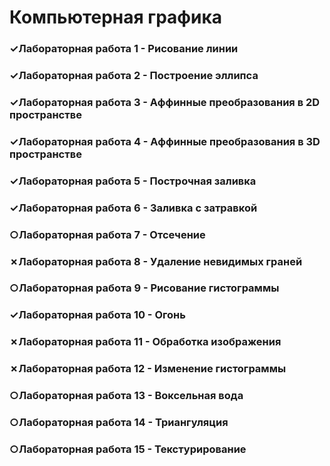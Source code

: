 # Компьютерная графика
### ✓Лабораторная работа 1 - Рисование линии
### ✓Лабораторная работа 2 - Построение эллипса
### ✓Лабораторная работа 3 - Аффинные преобразования в 2D пространстве
### ✓Лабораторная работа 4 - Аффинные преобразования в 3D пространстве
### ✓Лабораторная работа 5 - Построчная заливка
### ✓Лабораторная работа 6 - Заливка с затравкой
### ○Лабораторная работа 7 - Отсечение
### ✗Лабораторная работа 8 - Удаление невидимых граней
### ○Лабораторная работа 9 - Рисование гистограммы
### ✓Лабораторная работа 10 - Огонь
### ✗Лабораторная работа 11 - Обработка изображения
### ✗Лабораторная работа 12 - Изменение гистограммы
### ○Лабораторная работа 13 - Воксельная вода
### ○Лабораторная работа 14 - Триангуляция
### ○Лабораторная работа 15 - Текстурирование
